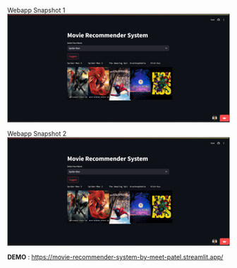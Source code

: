 Webapp Snapshot 1
![Snapshot 1 with Movie Input](./snapshots/Screenshot1.png "Snapshot1")


Webapp Snapshot 2
![Snapshot 2 with Movie Input](./snapshots/Screenshot1.png "Snapshot2")



**DEMO** : https://movie-recommender-system-by-meet-patel.streamlit.app/
